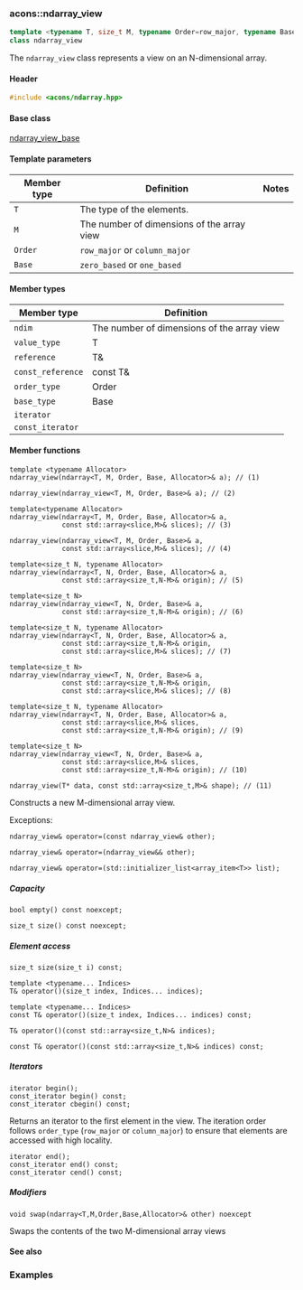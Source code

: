 ### acons::ndarray_view

```c++
template <typename T, size_t M, typename Order=row_major, typename Base=zero_based>
class ndarray_view
```
The `ndarray_view` class represents a view on an N-dimensional array.

#### Header
```c++
#include <acons/ndarray.hpp>
```

#### Base class

[ndarray_view_base](ndarray_view_base.md)

#### Template parameters

Member type                         |Definition|Notes
------------------------------------|----------|--------------------
`T`|The type of the elements.|
`M`|The number of dimensions of the array view|
`Order`|`row_major` or `column_major`|
`Base`|`zero_based` or `one_based`|

#### Member types

Member type                         |Definition
------------------------------------|------------------------------
`ndim`|The number of dimensions of the array view
`value_type`|T
`reference`|T&
`const_reference`|const T&
`order_type`|Order
`base_type`|Base
`iterator`|
`const_iterator`|

#### Member functions

    template <typename Allocator>
    ndarray_view(ndarray<T, M, Order, Base, Allocator>& a); // (1)

    ndarray_view(ndarray_view<T, M, Order, Base>& a); // (2)

    template<typename Allocator>
    ndarray_view(ndarray<T, M, Order, Base, Allocator>& a, 
                 const std::array<slice,M>& slices); // (3)

    ndarray_view(ndarray_view<T, M, Order, Base>& a, 
                 const std::array<slice,M>& slices); // (4)

    template<size_t N, typename Allocator>
    ndarray_view(ndarray<T, N, Order, Base, Allocator>& a, 
                 const std::array<size_t,N-M>& origin); // (5)

    template<size_t N>
    ndarray_view(ndarray_view<T, N, Order, Base>& a, 
                 const std::array<size_t,N-M>& origin); // (6)

    template<size_t N, typename Allocator>
    ndarray_view(ndarray<T, N, Order, Base, Allocator>& a, 
                 const std::array<size_t,N-M>& origin,
                 const std::array<slice,M>& slices); // (7)

    template<size_t N>
    ndarray_view(ndarray_view<T, N, Order, Base>& a, 
                 const std::array<size_t,N-M>& origin,
                 const std::array<slice,M>& slices); // (8)

    template<size_t N, typename Allocator>
    ndarray_view(ndarray<T, N, Order, Base, Allocator>& a,
                 const std::array<slice,M>& slices, 
                 const std::array<size_t,N-M>& origin); // (9)

    template<size_t N>
    ndarray_view(ndarray_view<T, N, Order, Base>& a,
                 const std::array<slice,M>& slices, 
                 const std::array<size_t,N-M>& origin); // (10)

    ndarray_view(T* data, const std::array<size_t,M>& shape); // (11)

Constructs a new M-dimensional array view.

Exceptions:

    ndarray_view& operator=(const ndarray_view& other);

    ndarray_view& operator=(ndarray_view&& other);

    ndarray_view& operator=(std::initializer_list<array_item<T>> list);

##### Capacity

    bool empty() const noexcept;

    size_t size() const noexcept;

##### Element access

    size_t size(size_t i) const;

    template <typename... Indices>
    T& operator()(size_t index, Indices... indices); 

    template <typename... Indices>
    const T& operator()(size_t index, Indices... indices) const;

    T& operator()(const std::array<size_t,N>& indices); 

    const T& operator()(const std::array<size_t,N>& indices) const; 

##### Iterators

    iterator begin();
    const_iterator begin() const;
    const_iterator cbegin() const;
Returns an iterator to the first element in the view. The iteration order follows `order_type` (`row_major` or `column_major`)
to ensure that elements are accessed with high locality.

    iterator end();
    const_iterator end() const;
    const_iterator cend() const;

##### Modifiers

    void swap(ndarray<T,M,Order,Base,Allocator>& other) noexcept
Swaps the contents of the two M-dimensional array views

#### See also

### Examples
  

